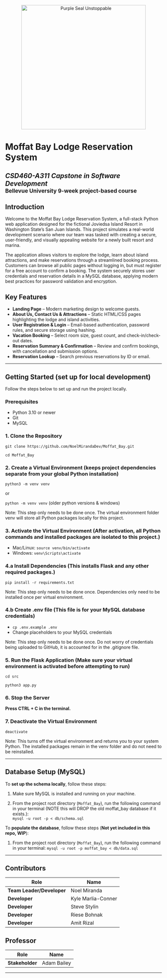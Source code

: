 <p align="center">
  <img src="https://content.presspage.com/uploads/2543/1920_purple-seal-unstoppable-bkg-1800x1200.png?10000" alt="Purple Seal Unstoppable" width="400"/>
</p>

# Moffat Bay Lodge Reservation System
*CSD460-A311 Capstone in Software Development*  
<sub>Bellevue University 9-week project-based course</sub>
---

## Introduction
Welcome to the Moffat Bay Lodge Reservation System, a full-stack Python web application designed for the fictional Joviedsa Island Resort in Washington State’s San Juan Islands. This project simulates a real-world development scenario where our team was tasked with creating a secure, user-friendly, and visually appealing website for a newly built resort and marina.

The application allows visitors to explore the lodge, learn about island attractions, and make reservations through a streamlined booking process. Customers can browse all public pages without logging in, but must register for a free account to confirm a booking. The system securely stores user credentials and reservation details in a MySQL database, applying modern best practices for password validation and encryption.

## Key Features
- **Landing Page** – Modern marketing design to welcome guests.
- **About Us, Contact Us & Attractions** – Static HTML/CSS pages highlighting the lodge and island activities.
- **User Registration & Login** – Email-based authentication, password rules, and secure storage using hashing.
- **Vacation Booking** – Select room size, guest count, and check-in/check-out dates.
- **Reservation Summary & Confirmation** – Review and confirm bookings, with cancellation and submission options.
- **Reservation Lookup** – Search previous reservations by ID or email.

---

## Getting Started (set up for local development)  

Follow the steps below to set up and run the project locally.

### Prerequisites
- Python 3.10 or newer
- Git
- MySQL

### 1. Clone the Repository  
``git clone https://github.com/NoelMirandaDev/Moffat_Bay.git``  

``cd Moffat_Bay``

### 2. Create a Virtual Environment (keeps project dependencies separate from your global Python installation)  
``python3 -m venv venv``  

or 

``python -m venv venv`` (older python versions & windows)

Note: This step only needs to be done once. The virtual environment folder venv will store all Python packages locally for this project.

### 3. Activate the Virtual Environment (After activation, all Python commands and installed packages are isolated to this project.)  
- Mac/Linux: ``source venv/bin/activate``
- Windows: ``venv\Scripts\activate``

### 4.a Install Dependencies (This installs Flask and any other required packages.)  
``pip install -r requirements.txt``  

Note: This step only needs to be done once. Dependencies only need to be installed once per virtual environment.

### 4.b Create .env file (This file is for your MySQL database credentials)  

- ``cp .env.example .env``
- Change placeholders to your MySQL credentials

Note: This step only needs to be done once. Do not worry of credentials being uploaded to GitHub, it is accounted for in the .gitignore file.

### 5. Run the Flask Application (Make sure your virtual environment is activated before attempting to run)  
``cd src``  

``python3 app.py``

### 6. Stop the Server
**Press CTRL + C in the terminal.**

### 7. Deactivate the Virtual Environment
``deactivate``  

Note: This turns off the virtual environment and returns you to your system Python. The installed packages remain in the venv folder and do not need to be reinstalled.

---

## Database Setup (MySQL)

To **set up the schema locally**, follow these steps:

1. Make sure MySQL is installed and running on your machine.  

2. From the project root directory (`Moffat_Bay`), run the following command in your terminal (NOTE this will DROP the old moffat_bay database if it exists.):  
``mysql -u root -p < db/schema.sql``  

To **populate the database**, follow these steps (**Not yet included in this repo, WIP**):

1. From the project root directory (`Moffat_Bay`), run the following command in your terminal:
``mysql -u root -p moffat_bay < db/data.sql``


---

## Contributors
| Role              | Name           |
|-------------------|----------------|
| **Team Leader/Developer** | Noel Miranda  |
| **Developer**     | Kyle Marlia-Conner |
| **Developer**     | Steve Stylin |
| **Developer**     | Riese Bohnak |
| **Developer**     | Amit Rizal |

## Professor
| Role       | Name            |
|------------|-----------------|
| **Stakeholder** | Adam Bailey |

---
